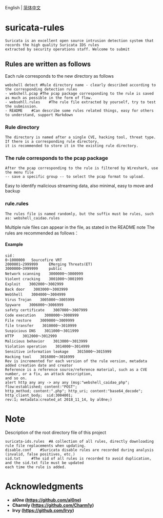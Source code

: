 English | [简体中文](./README.zh-CN.md)
# suricata-rules
	Suricata is an excellent open source intrusion detection system that records the high quality Suricata IDS rules 
	extracted by security operations staff. Welcome to submit 

## Rules are written as follows
Each rule corresponds to the new directory as follows

	webshell detect	#Rule directory name - clearly described according to the corresponding detection rules
	- webshell.pcap	#The pcap package corresponding to the rule is saved as much as possible in the form of flow.
	- websehll.rules	#The rule file extracted by yourself, try to test the submission.
	- README	#Can describe some rules related things, easy for others to understand, support Markdown

### Rule directory
	The directory is named after a single CVE, hacking tool, threat type. If there is a corresponding rule directory, 
	it is recommended to store it in the existing rule directory.

### The rule corresponds to the pcap package
	After the pcap corresponding to the rule is filtered by Wireshark, use the menu file 
	-- save a specific group -- to select the pcap format to upload.
Easy to identify malicious streaming data, also minimal, easy to move and backup

### rule.rules
	The rules file is named randomly, but the suffix must be rules, such as: webshell_caidao.rules
Multiple rule files can appear in the file, as stated in the README note
The rules are recommended as follows：
#### Example
	sid：
	0~1000000   Sourcefire VRT
	2000001~2999999     EMerging Threats(ET)
	3000000~3999999     public
	Network scanning    3000000～3000999
	Violent cracking    3001000～3001999
	Exploit    3002000～3002999
	Back door    3003000～3003999
	WebShell    3004000～3004999
	Virus Trojan    3005000～3005999
	Spyware    3006000～3006999
	safety certificate    3007000～3007999
	Code execution    3008000～3008999
	File restore    3009000～3009999
	file transfer    3010000～3010999
	Suspicious DNS    3011000～3011999
	HTTP    3012000～3012999
	Malicious behavior    3013000～3013999
	Violation operation    3014000～3014999
	Sensitive information leakage    3015000～3015999
	Hacking tool    3016000～3016999
	Rev is incremented for each version of the rule version, metadata added creation date and creator
	Reference is a reference source/reference material, such as a CVE number, or a fix, an attack description,
	and so on.
	alert http any any -> any any (msg:"webshell_caidao_php"; flow:established; content:"POST";
    http_method; content:".php"; http_uri; content:"base64_decode"; http_client_body;  sid:3004001; 
    rev:1; metadata:created_at 2018_11_14, by al0ne;)

# Note
Description of the root directory file of this project

	suricata-ids.rules	#A collection of all rules, directly downloading rule file replacements when updating.
	disable.conf	#Suricata disable rules are recorded during analysis (invalid, false positives, etc.)
	sid.txt 	#The sid of all rules is recorded to avoid duplication, and the sid.txt file must be updated 
	each time the rule is added.

# Acknowledgments
- **al0ne (https://github.com/al0ne)**
- **Charmly  (https://github.com/Charm1y)**
- **lrvy (https://github.com/lrvy)**

